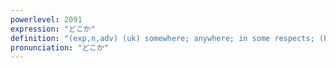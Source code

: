 ```yaml
---
powerlevel: 2091
expression: "どこか"
definition: "(exp,n,adv) (uk) somewhere; anywhere; in some respects; (P)"
pronunciation: "どこか"
---
```

